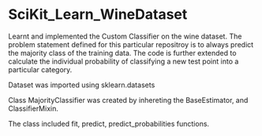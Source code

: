 # SciKit_Learn_WineDataset

Learnt and implemented the Custom Classifier on the wine dataset.
The problem statement defined for this particular repositroy is to always predict the majority class of the 
training data. The code is further extended to calculate the individual probability of classifying a new test point
into a particular category.

Dataset was imported using sklearn.datasets

Class MajorityClassifier was created by inhereting the BaseEstimator, and ClassifierMixin.

The class included fit, predict, predict_probabilities functions.

